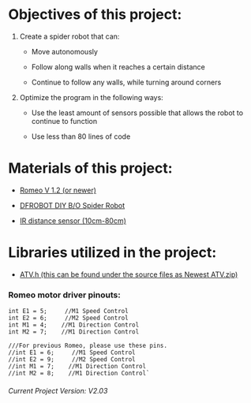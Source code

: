 # Objectives of this project:

1. Create a spider robot that can:

	* Move autonomously
	
	* Follow along walls when it reaches a certain distance
	
	* Continue to follow any walls, while turning around corners
	
2. Optimize the program in the following ways:

	* Use the least amount of sensors possible 
	  that allows the robot to continue to function
	  
	* Use less than 80 lines of code
	
# Materials of this project:

* [Romeo V 1.2 (or newer)](http://www.dfrobot.com/index.php?route=product/product&product_id=656#.ViGU8ysZMtE)

* [DFROBOT DIY B/O Spider Robot](http://www.dfrobot.com/index.php?route=product/product&product_id=913#.ViGUySsZMtE)

* [IR distance sensor (10cm-80cm)](https://www.adafruit.com/products/164)

# Libraries utilized in the project:

* [ATV.h (this can be found under the source files as Newest ATV.zip)](https://bitbucket.org/bazacorp/autonomous-spider-robot/src/b4fa62fe97b7309b6e51637df9eb34d5d5634ab4/Newest%20ATV.zip?at=master&fileviewer=file-view-default)

### Romeo motor driver pinouts:

    int E1 = 5;     //M1 Speed Control
    int E2 = 6;     //M2 Speed Control
    int M1 = 4;    //M1 Direction Control
    int M2 = 7;    //M1 Direction Control

    ///For previous Romeo, please use these pins.
    //int E1 = 6;     //M1 Speed Control
    //int E2 = 9;     //M2 Speed Control
    //int M1 = 7;    //M1 Direction Control
    //int M2 = 8;    //M1 Direction Control`

###### Current Project Version: V2.03